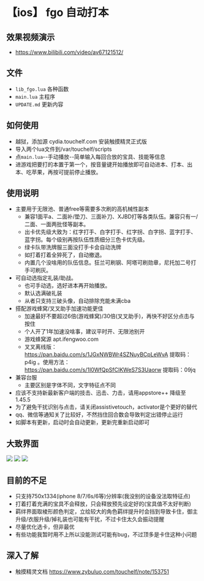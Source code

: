
# 【ios】 fgo 自动打本

## 效果视频演示
* https://www.bilibili.com/video/av67121512/
## 文件
* `lib_fgo.lua` 各种函数
* `main.lua` 主程序
* `UPDATE.md` 更新内容
## 如何使用
* 越狱，添加源 cydia.touchelf.com 安装触摸精灵正式版
* 导入两个lua文件到/var/touchelf/scripts
* 点`main.lua`--手动播放--简单输入每回合放的宝具、技能等信息
* 进游戏把要打的本置于第一个，按音量键开始播放即可自动进本、打本、出本、吃苹果，再按可提前停止播放。


## 使用说明
* 主要用于无限池、普通free等需要多次刷的高机械性副本
  * 兼容1面平a、二面补/垫刀、三面补刀、XJBD打等各类队伍。兼容只有一/二面、一面两批怪等副本。
  * 出卡优先级大致为：红字打手、白字打手、红字拐、白字拐、蓝字打手、蓝字拐。每个级别再按队伍性质细分三色卡优先级。
  * 绿卡队带洗牌服三面没打手卡会自动洗牌
  * 如打着打着全猝死了，自动撤退。
  * 内置几个没啥用的队伍信息。狂兰可刷钢、阿塔可刷勋章，尼托加二号打手可刷灰。
* 可自动选指定礼装/助战。
  * 也可手动选，选好进本再开始播放。
  * 默认选满破礼装
  * 从者只支持三破头像，自动排除充能未满cba
* 搭配游戏蜂窝/叉叉助手加速功能更佳
  * 加速最好不要超过6倍(游戏蜂窝)/30倍(叉叉助手)，再快不好区分点击与按住
  * 个人开了1年加速没啥事，建议平时开、无限池别开
  * 游戏蜂窝源 apt.ifengwoo.com 
  * 叉叉离线版：https://pan.baidu.com/s/1JGxNWBWr4SZNuyBCpLeWvA 提取码：p4ig 。使用方法：https://pan.baidu.com/s/1I0WfQpSfCIKWeS7S3Uaorw 提取码：09jq 
* 兼容台服
  * 主要区别是字体不同，文字特征点不同
* 应该不支持新最新客户端的技击、迅击、力击，请用appstore++ 降级至1.45.5
* 为了避免干扰识别与点击，请关闭assistivetouch，activator是个更好的替代
* qq、微信等通知关了比较好，不然挡住回合数会导致判定出错停止运行
* 如脚本有更新，启动时会自动更新，更新完重新启动即可


## 大致界面
![](https://github.com/brendonjkding/fgo_lua_test/raw/master/pic/1.PNG) 
![](https://github.com/brendonjkding/fgo_lua_test/raw/master/pic/2.PNG) 
![](https://github.com/brendonjkding/fgo_lua_test/raw/master/pic/3.PNG) 

## 目前的不足
* 只支持750x1334(iphone 8/7/6s/6等)分辨率(我没别的设备没法取特征点)
* 打着打着充满的宝具不会释放，只会释放预先设定好的(宝具值不太好判断)
* 羁绊界面取棱形颜色判定，立绘较大的角色羁绊提升时会挡到导致卡住，御主升级/衣服升级/掉礼装也可能有干扰，不过卡住太久会振动提醒
* 尽量优化选卡，但非最优
* 有些功能我暂时用不上所以没能测试可能有bug，不过顶多是卡住这种小问题


## 深入了解
* 触摸精灵文档 https://www.zybuluo.com/touchelf/note/153751

